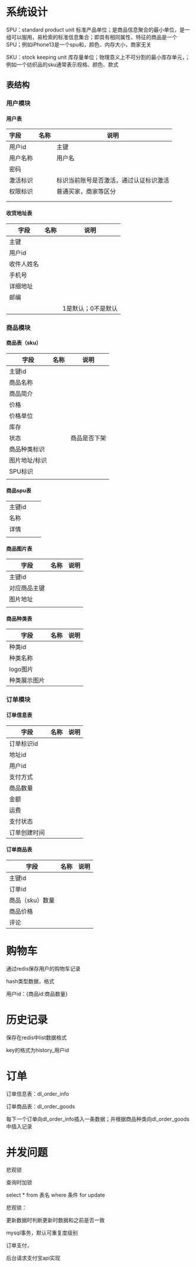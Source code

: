 # 系统设计

SPU：standard product unit 标准产品单位；是商品信息聚合的最小单位，是一组可以服用，易检索的标准信息集合；即具有相同属性、特征的商品是一个SPU；例如iPhone13是一个spu和，颜色、内存大小，商家无关

SKU：stock keeping unit 库存量单位；物理意义上不可分割的最小库存单元，；例如一个纺织品的sku通常表示规格、颜色、款式

## 表结构

### 用户模块

#### 用户表


| 字段     | 名称 | 说明                                   |
| :--------- | ------ | ---------------------------------------- |
| 用户id   |      | 主键                                   |
| 用户名称 |      | 用户名                                 |
| 密码     |      |                                        |
| 激活标识 |      | 标识当前账号是否激活，通过认证标识激活 |
| 权限标识 |      | 普通买家，商家等区分                   |
|          |      |                                        |
|          |      |                                        |

#### 收货地址表


| 字段       | 名称 | 说明               |
| ------------ | ------ | -------------------- |
| 主键       |      |                    |
| 用户id     |      |                    |
| 收件人姓名 |      |                    |
| 手机号     |      |                    |
| 详细地址   |      |                    |
| 邮编       |      |                    |
|            |      | 1是默认；0不是默认 |

### 商品模块

#### 商品表（sku）


| 字段          | 名称 | 说明         |
| --------------- | ------ | -------------- |
| 主键id        |      |              |
| 商品名称      |      |              |
| 商品简介      |      |              |
| 价格          |      |              |
| 价格单位      |      |              |
| 库存          |      |              |
| 状态          |      | 商品是否下架 |
| 商品种类标识  |      |              |
| 图片地址/标识 |      |              |
| SPU标识       |      |              |
|               |      |              |

#### 商品spu表


|        |  |  |
| -------- | -- | -- |
| 主键id |  |  |
| 名称   |  |  |
| 详情   |  |  |
|        |  |  |

#### 商品图片表


| 字段         | 名称 | 说明 |
| -------------- | ------ | ------ |
| 主键id       |      |      |
| 对应商品主键 |      |      |
| 图片地址     |      |      |
|              |      |      |

#### 商品种类表


| 字段         | 名称 | 说明 |
| -------------- | ------ | ------ |
| 种类id       |      |      |
| 种类名称     |      |      |
| logo图片     |      |      |
| 种类展示图片 |      |      |

### 订单模块

#### 订单信息表


| 字段         | 名称 | 说明 |
| -------------- | ------ | ------ |
| 订单标识id   |      |      |
| 地址id       |      |      |
| 用户id       |      |      |
| 支付方式     |      |      |
| 商品数量     |      |      |
| 金额         |      |      |
| 运费         |      |      |
| 支付状态     |      |      |
| 订单创建时间 |      |      |

#### 订单商品表


| 字段            | 名称 | 说明 |
| ----------------- | ------ | ------ |
| 主键id          |      |      |
| 订单id          |      |      |
| 商品（sku）数量 |      |      |
| 商品价格        |      |      |
| 评论            |      |      |

# 购物车

通过redis保存用户的购物车记录

hash类型数据，格式

用户id：{商品id:商品数量}



# 历史记录

保存在redis中list数据格式

key的格式为history_用户id

# 订单

订单信息表：dl_order_info

订单商品表：dl_order_goods

每下一个订单向dl_order_info插入一条数据；并根据商品种类向dl_order_goods中插入记录

# 并发问题

悲观锁

查询时加锁

select * from 表名 where 条件  for update

悲观锁：

更新数据时判断更新时数据和之前是否一致



mysql事务，默认可重复度级别

订单支付，

后台请求支付宝api实现